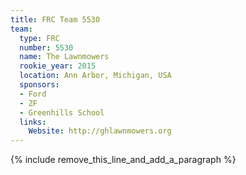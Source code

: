 ```yaml
---
title: FRC Team 5530
team:
  type: FRC
  number: 5530
  name: The Lawnmowers
  rookie_year: 2015
  location: Ann Arbor, Michigan, USA
  sponsors:
  - Ford
  - ZF
  - Greenhills School
  links:
    Website: http://ghlawnmowers.org
---
```


{% include remove_this_line_and_add_a_paragraph %}